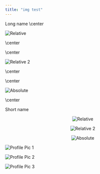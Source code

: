 ```yaml
---
title: "img test"
---
```


Long name
\center

![Relative](/assets/img/ecofall/unnamed-chunk-2-1.png)

\center

\center

![Relative 2](../assets/img/ecofall/unnamed-chunk-2-1.png)

\center

\center

![Absolute](https://hanbin973.github.io/assets/img/ecofall/unnamed-chunk-2-1.png)

\center

Short name
<center>

![Relative](/assets/img/ecofall/portfolio.png)

</center>

<center>

![Relative 2](../assets/img/ecofall/portfolio.png)

</center>

<center>

![Absolute](https://hanbin973.github.io/assets/img/ecofall/portfolio.png)

</center>

![Profile Pic 1](/assets/img/ecofall/portfolio.png)

![Profile Pic 2](/assets/img/portfolio.png)

![Profile Pic 3](/assets/portfolio.png)



